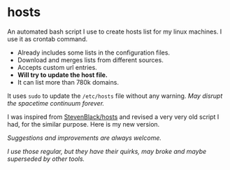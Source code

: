 # hosts

An automated bash script I use to create hosts list for my linux machines.
I use it as crontab command.

- Already includes some lists in the configuration files.
- Download and merges lists from different sources.
- Accepts custom url entries.
- **Will try to update the host file.**
- It can list more than 780k domains.

It uses `sudo` to update the `/etc/hosts` file without any warning.
*May disrupt the spacetime continuum forever.*

I was inspired from [StevenBlack/hosts](https://github.com/StevenBlack/hosts) and revised a very very old script I had, for the similar purpose.
Here is my new version.


*Suggestions and improvements are always welcome.*

*I use those regular, but they have their quirks, may broke and maybe superseded by other tools.*
